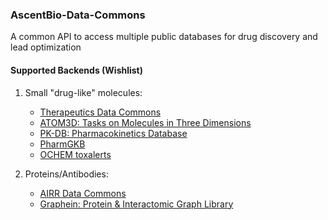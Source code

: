 ### AscentBio-Data-Commons

A common API to access multiple public databases for drug discovery and lead optimization

#### Supported Backends (Wishlist)

1. Small "drug-like" molecules:

   - [Therapeutics Data Commons](https://tdcommons.ai/)
   - [ATOM3D: Tasks on Molecules in Three Dimensions](https://www.atom3d.ai/)
   - [PK-DB: Pharmacokinetics Database](https://pk-db.com/)
   - [PharmGKB]([https://www.pharmgkb.org/])
   - [OCHEM toxalerts](https://ochem.eu/home/show.do)
2. Proteins/Antibodies:
   - [AIRR Data Commons](https://docs.airr-community.org/en/stable/api/adc.html)
   - [Graphein: Protein & Interactomic Graph Library](https://graphein.ai/)